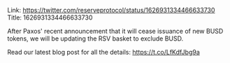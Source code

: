 Link:  https://twitter.com/reserveprotocol/status/1626931334466633730
Title: 1626931334466633730

After Paxos' recent announcement that it will cease issuance of new BUSD tokens, we will be updating the RSV basket to exclude BUSD.

Read our latest blog post for all the details: https://t.co/LfKdfJbg9a